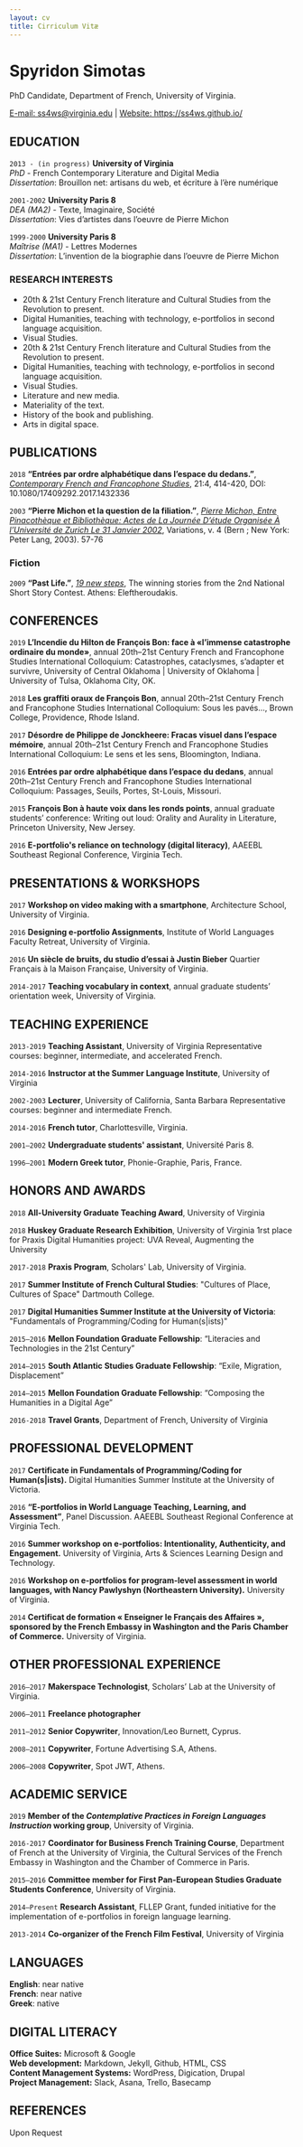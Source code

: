 ```yaml
---
layout: cv
title: Cirriculum Vitæ
---
```

# Spyridon Simotas
PhD Candidate, Department of French, University of Virginia.

<div id="webaddress">
<a href="ss4ws@virginia.edu">E-mail: ss4ws@virginia.edu</a>
| <a href="https://ss4ws.github.io/">Website: https://ss4ws.github.io/</a> 
</div>


<!-- ## Currently -->

<!-- ### Specialized in -->

## EDUCATION

`2013 - (in progress)`
__University of Virginia__  
_PhD_ - French Contemporary Literature and Digital Media  
_Dissertation_: Brouillon net: artisans du web, et écriture à l’ère numérique 

`2001-2002`
__University Paris 8__    
_DEA (MA2)_ - Texte, Imaginaire, Société     
_Dissertation_: Vies d’artistes dans l’oeuvre de Pierre Michon

`1999-2000`
__University Paris 8__  
_Maîtrise (MA1)_ - Lettres Modernes   
_Dissertation_: L’invention de la biographie dans l’oeuvre de Pierre Michon  


### RESEARCH INTERESTS
- 20th & 21st Century French literature and Cultural Studies from the Revolution to present.
- Digital Humanities, teaching with technology, e-portfolios in second language acquisition.
- Visual Studies.
- 20th & 21st Century French literature and Cultural Studies from the Revolution to present.
- Digital Humanities, teaching with technology, e-portfolios in second language acquisition. 
- Visual Studies.
- Literature and new media.
- Materiality of the text.
- History of the book and publishing.
- Arts in digital space.


## PUBLICATIONS

`2018`
__“Entrées par ordre alphabétique dans l’espace du dedans.”__, [_Contemporary French and Francophone Studies_](https://tandfonline.com/toc/gsit20/21/4?nav=tocList), 21:4, 414-420, DOI: 10.1080/17409292.2017.1432336

`2003`
__“Pierre Michon et la question de la filiation.”__, [_Pierre Michon, Entre Pinacothèque et Bibliothèque: Actes de La Journée D’étude Organisée À l’Université de Zurich Le 31 Janvier 2002_](https://www.peterlang.com/view/product/9301), Variations, v. 4 (Bern ; New York: Peter Lang, 2003). 57-76

### Fiction

`2009`
__“Past Life.”__, [_19 new steps_](http://www.biblionet.gr/book/144036/%CE%A3%CF%85%CE%BB%CE%BB%CE%BF%CE%B3%CE%B9%CE%BA%CF%8C_%CE%AD%CF%81%CE%B3%CE%BF/19_%CE%BD%CE%AD%CE%B1_%CE%B2%CE%AE%CE%BC%CE%B1%CF%84%CE%B1), The winning stories from the 2nd National Short Story Contest. Athens: Eleftheroudakis.

## CONFERENCES

`2019`
__L’Incendie du Hilton de François Bon: face à «l’immense catastrophe ordinaire du monde»__, annual 20th–21st Century French and Francophone Studies International Colloquium: Catastrophes, cataclysmes, s’adapter et survivre, University of Central Oklahoma | University of Oklahoma | University of Tulsa, Oklahoma City, OK.

`2018`
__Les graffiti oraux de François Bon__, annual 20th–21st Century French and Francophone Studies International Colloquium: Sous les pavés..., Brown College, Providence, Rhode Island.

`2017`
__Désordre de Philippe de Jonckheere: Fracas visuel dans l’espace mémoire__, annual 20th–21st Century French and Francophone Studies International Colloquium: Le sens et les sens, Bloomington, Indiana.

`2016`
__Entrées par ordre alphabétique dans l’espace du dedans__, annual 20th–21st Century French and Francophone Studies International Colloquium: Passages, Seuils, Portes, St-Louis, Missouri.

`2015`
__François Bon à haute voix dans les ronds points__, annual graduate students’ conference: Writing out loud: Orality and Aurality in Literature, Princeton University, New Jersey.

`2016`
__E-portfolio's reliance on technology (digital literacy)__, AAEEBL Southeast Regional Conference, Virginia Tech.

## PRESENTATIONS & WORKSHOPS

`2017`
__Workshop on video making with a smartphone__, Architecture School, University of Virginia.

`2016`
__Designing e-portfolio Assignments__, Institute of World Languages Faculty Retreat, University of Virginia.

`2016`
__Un siècle de bruits, du studio d’essai à Justin Bieber__ Quartier Français à la Maison Française, University of Virginia.

`2014-2017`
__Teaching vocabulary in context__, annual graduate students’ orientation week, University of Virginia.


## TEACHING EXPERIENCE
`2013-2019`
__Teaching Assistant__, University of Virginia
Representative courses: beginner, intermediate, and accelerated French.

`2014-2016`
__Instructor at the Summer Language Institute__, University of Virginia

`2002-2003`
__Lecturer__, University of California, Santa Barbara
Representative courses: beginner and intermediate French.

`2014-2016`
__French tutor__, Charlottesville, Virginia.  

`2001–2002`
__Undergraduate students' assistant__, Université Paris 8.

`1996–2001`
__Modern Greek tutor__, Phonie-Graphie, Paris, France.


## HONORS AND AWARDS  

`2018`
__All-University Graduate Teaching Award__, University of Virginia

`2018`
__Huskey Graduate Research Exhibition__, University of Virginia
1rst place for Praxis Digital Humanities project: UVA Reveal, Augmenting the University

`2017-2018`
__Praxis Program__, Scholars' Lab, University of Virginia.  

`2017`
__Summer Institute of French Cultural Studies__: "Cultures of Place, Cultures of Space" Dartmouth College.  

`2017`
__Digital Humanities Summer Institute at the University of Victoria__: "Fundamentals of Programming/Coding for Human(s|ists)"

`2015–2016`
__Mellon Foundation Graduate Fellowship__: “Literacies and Technologies in the 21st Century”

`2014–2015`
__South Atlantic Studies Graduate Fellowship__: “Exile, Migration, Displacement”

`2014–2015`
__Mellon Foundation Graduate Fellowship__: “Composing the Humanities in a Digital Age”   

`2016-2018`
__Travel Grants__, Department of French, University of Virginia   

## PROFESSIONAL DEVELOPMENT

`2017`
__Certificate in Fundamentals of Programming/Coding for Human(s|ists).__ Digital Humanities Summer Institute at the University of Victoria.

`2016`
__“E-portfolios in World Language Teaching, Learning, and Assessment”__, Panel Discussion. AAEEBL Southeast Regional Conference at Virginia Tech.

`2016`
__Summer workshop on e-portfolios: Intentionality, Authenticity, and Engagement.__ University of Virginia, Arts & Sciences Learning Design and Technology.

`2016`
__Workshop on e-portfolios for program-level assessment in world languages, with Nancy Pawlyshyn (Northeastern University).__ University of Virginia.

`2014`
__Certificat de formation « Enseigner le Français des Affaires », sponsored by the French Embassy in Washington and the Paris Chamber of Commerce.__ University of Virginia.

## OTHER PROFESSIONAL EXPERIENCE

`2016–2017`
__Makerspace Technologist__, Scholars’ Lab at the University of Virginia.

`2006–2011`
__Freelance photographer__

`2011–2012`
__Senior Copywriter__, Innovation/Leo Burnett, Cyprus.

`2008–2011`
__Copywriter__, Fortune Advertising S.A, Athens.

`2006–2008`
__Copywriter__, Spot JWT, Athens.

## ACADEMIC SERVICE

`2019`
__Member of the _Contemplative Practices in Foreign Languages Instruction_ working group__, University of Virginia.

`2016-2017`
__Coordinator for Business French Training Course__, Department of French at the University of Virginia, the Cultural Services of the French Embassy in Washington and the Chamber of Commerce in Paris.

`2015–2016`
__Committee member for First Pan-European Studies Graduate Students Conference__, University of Virginia.

`2014–Present`
__Research Assistant__, FLLEP Grant, funded initiative for the implementation of e-portfolios in foreign language learning.

`2013-2014`
__Co-organizer of the French Film Festival__, University of Virginia

## LANGUAGES

__English__: near native  
__French__: near native  
__Greek__: native  

## DIGITAL LITERACY 

__Office Suites:__ Microsoft & Google  
__Web development:__ Markdown, Jekyll, Github, HTML, CSS  
__Content Management Systems:__ WordPress, Digication, Drupal   
__Project Management:__ Slack, Asana, Trello, Basecamp  


## REFERENCES
Upon Request 


<!-- #### Footer

Last updated: 2019-03-26 -->


